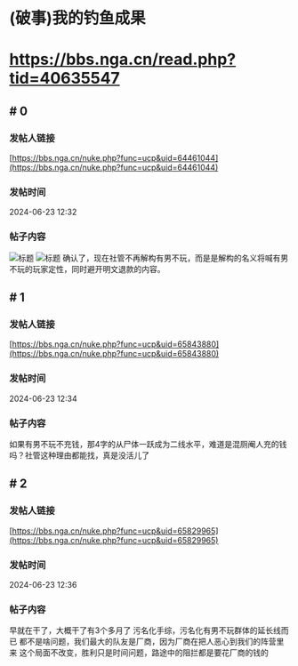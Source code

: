 # (破事)我的钓鱼成果
# https://bbs.nga.cn/read.php?tid=40635547

## \# 0
### 发帖人链接
[https://bbs.nga.cn/nuke.php?func=ucp&uid=64461044](https://bbs.nga.cn/nuke.php?func=ucp&uid=64461044)
### 发帖时间
2024-06-23 12:32
### 帖子内容
![标题](https://img.nga.178.com/attachments/mon_202406/23/bwQk8n-c81dZ15T3cSu0-1uo.jpeg)
![标题](https://img.nga.178.com/attachments/mon_202406/23/bwQk8n-6b96Z1dT3cSu0-1uo.jpeg)
确认了，现在社管不再解构有男不玩，而是是解构的名义将喊有男不玩的玩家定性，同时避开明文退款的内容。
## \# 1
### 发帖人链接
[https://bbs.nga.cn/nuke.php?func=ucp&uid=65843880](https://bbs.nga.cn/nuke.php?func=ucp&uid=65843880)
### 发帖时间
2024-06-23 12:34
### 帖子内容
如果有男不玩不充钱，那4字的从尸体一跃成为二线水平，难道是混厕阉人充的钱吗？社管这种理由都能找，真是没活儿了
## \# 2
### 发帖人链接
[https://bbs.nga.cn/nuke.php?func=ucp&uid=65829965](https://bbs.nga.cn/nuke.php?func=ucp&uid=65829965)
### 发帖时间
2024-06-23 12:36
### 帖子内容
早就在干了，大概干了有3个多月了
污名化手综，污名化有男不玩群体的延长线而已
都不是啥问题，我们最大的队友是厂商，因为厂商在把人恶心到我们的阵营里来
这个局面不改变，胜利只是时间问题，路途中的阻拦都是要花厂商的钱的
